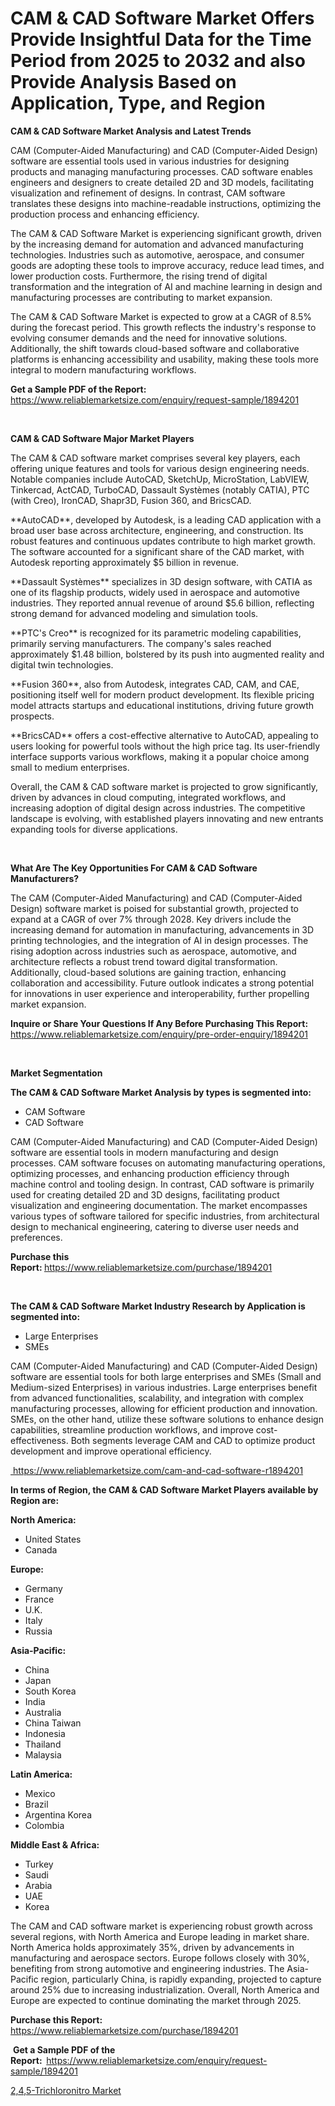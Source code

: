 <p><h1>CAM & CAD Software Market Offers Provide Insightful Data for the Time Period from 2025 to 2032 and also Provide Analysis Based on Application, Type, and Region</h1></p><p><strong>CAM & CAD Software Market Analysis and Latest Trends</strong></p>
<p><p>CAM (Computer-Aided Manufacturing) and CAD (Computer-Aided Design) software are essential tools used in various industries for designing products and managing manufacturing processes. CAD software enables engineers and designers to create detailed 2D and 3D models, facilitating visualization and refinement of designs. In contrast, CAM software translates these designs into machine-readable instructions, optimizing the production process and enhancing efficiency.</p><p>The CAM & CAD Software Market is experiencing significant growth, driven by the increasing demand for automation and advanced manufacturing technologies. Industries such as automotive, aerospace, and consumer goods are adopting these tools to improve accuracy, reduce lead times, and lower production costs. Furthermore, the rising trend of digital transformation and the integration of AI and machine learning in design and manufacturing processes are contributing to market expansion.</p><p>The CAM & CAD Software Market is expected to grow at a CAGR of 8.5% during the forecast period. This growth reflects the industry's response to evolving consumer demands and the need for innovative solutions. Additionally, the shift towards cloud-based software and collaborative platforms is enhancing accessibility and usability, making these tools more integral to modern manufacturing workflows.</p></p>
<p><strong>Get a Sample PDF of the Report:&nbsp;</strong> <a href="https://www.reliablemarketsize.com/enquiry/request-sample/1894201?utm_campaign=2565&utm_medium=2&utm_source=Github&utm_content=ia&utm_term=28032025&utm_id=cam-cad-software">https://www.reliablemarketsize.com/enquiry/request-sample/1894201</a></p>
<p>&nbsp;</p>
<p><strong>CAM & CAD Software Major Market Players</strong></p>
<p><p>The CAM & CAD software market comprises several key players, each offering unique features and tools for various design engineering needs. Notable companies include AutoCAD, SketchUp, MicroStation, LabVIEW, Tinkercad, ActCAD, TurboCAD, Dassault Systèmes (notably CATIA), PTC (with Creo), IronCAD, Shapr3D, Fusion 360, and BricsCAD.</p><p>**AutoCAD**, developed by Autodesk, is a leading CAD application with a broad user base across architecture, engineering, and construction. Its robust features and continuous updates contribute to high market growth. The software accounted for a significant share of the CAD market, with Autodesk reporting approximately $5 billion in revenue.</p><p>**Dassault Systèmes** specializes in 3D design software, with CATIA as one of its flagship products, widely used in aerospace and automotive industries. They reported annual revenue of around $5.6 billion, reflecting strong demand for advanced modeling and simulation tools.</p><p>**PTC's Creo** is recognized for its parametric modeling capabilities, primarily serving manufacturers. The company's sales reached approximately $1.48 billion, bolstered by its push into augmented reality and digital twin technologies.</p><p>**Fusion 360**, also from Autodesk, integrates CAD, CAM, and CAE, positioning itself well for modern product development. Its flexible pricing model attracts startups and educational institutions, driving future growth prospects.</p><p>**BricsCAD** offers a cost-effective alternative to AutoCAD, appealing to users looking for powerful tools without the high price tag. Its user-friendly interface supports various workflows, making it a popular choice among small to medium enterprises.</p><p>Overall, the CAM & CAD software market is projected to grow significantly, driven by advances in cloud computing, integrated workflows, and increasing adoption of digital design across industries. The competitive landscape is evolving, with established players innovating and new entrants expanding tools for diverse applications.</p></p>
<p>&nbsp;</p>
<p><strong>What Are The Key Opportunities For CAM & CAD Software Manufacturers?</strong></p>
<p><p>The CAM (Computer-Aided Manufacturing) and CAD (Computer-Aided Design) software market is poised for substantial growth, projected to expand at a CAGR of over 7% through 2028. Key drivers include the increasing demand for automation in manufacturing, advancements in 3D printing technologies, and the integration of AI in design processes. The rising adoption across industries such as aerospace, automotive, and architecture reflects a robust trend toward digital transformation. Additionally, cloud-based solutions are gaining traction, enhancing collaboration and accessibility. Future outlook indicates a strong potential for innovations in user experience and interoperability, further propelling market expansion.</p></p>
<p><strong>Inquire or Share Your Questions If Any Before Purchasing This Report:</strong> <a href="https://www.reliablemarketsize.com/enquiry/pre-order-enquiry/1894201?utm_campaign=2565&utm_medium=2&utm_source=Github&utm_content=ia&utm_term=28032025&utm_id=cam-cad-software">https://www.reliablemarketsize.com/enquiry/pre-order-enquiry/1894201</a></p>
<p>&nbsp;</p>
<p><strong>Market Segmentation</strong></p>
<p><strong>The CAM & CAD Software Market Analysis by types is segmented into:</strong></p>
<p><ul><li>CAM Software</li><li>CAD Software</li></ul></p>
<p><p>CAM (Computer-Aided Manufacturing) and CAD (Computer-Aided Design) software are essential tools in modern manufacturing and design processes. CAM software focuses on automating manufacturing operations, optimizing processes, and enhancing production efficiency through machine control and tooling design. In contrast, CAD software is primarily used for creating detailed 2D and 3D designs, facilitating product visualization and engineering documentation. The market encompasses various types of software tailored for specific industries, from architectural design to mechanical engineering, catering to diverse user needs and preferences.</p></p>
<p><strong>Purchase this Report:&nbsp;</strong><a href="https://www.reliablemarketsize.com/purchase/1894201?utm_campaign=2565&utm_medium=2&utm_source=Github&utm_content=ia&utm_term=28032025&utm_id=cam-cad-software">https://www.reliablemarketsize.com/purchase/1894201</a></p>
<p>&nbsp;</p>
<p><strong>The CAM & CAD Software Market Industry Research by Application is segmented into:</strong></p>
<p><ul><li>Large Enterprises</li><li>SMEs</li></ul></p>
<p><p>CAM (Computer-Aided Manufacturing) and CAD (Computer-Aided Design) software are essential tools for both large enterprises and SMEs (Small and Medium-sized Enterprises) in various industries. Large enterprises benefit from advanced functionalities, scalability, and integration with complex manufacturing processes, allowing for efficient production and innovation. SMEs, on the other hand, utilize these software solutions to enhance design capabilities, streamline production workflows, and improve cost-effectiveness. Both segments leverage CAM and CAD to optimize product development and improve operational efficiency.</p></p>
<p><a href="https://www.reliablemarketsize.com/cam-and-cad-software-r1894201?utm_campaign=2565&utm_medium=2&utm_source=Github&utm_content=ia&utm_term=28032025&utm_id=cam-cad-software">&nbsp;https://www.reliablemarketsize.com/cam-and-cad-software-r1894201</a></p>
<p><strong>In terms of Region, the CAM & CAD Software Market Players available by Region are:</strong></p>
<p>
    <p> <strong> North America: </strong>
        <ul>
            <li>United States</li>
            <li>Canada</li>
        </ul>
        </p> 
    <p> <strong> Europe: </strong>
        <ul>
            <li>Germany</li>
            <li>France</li>
            <li>U.K.</li>
            <li>Italy</li>
            <li>Russia</li>
        </ul>
        </p> 
    <p> <strong> Asia-Pacific: </strong>
        <ul>
            <li>China</li>
            <li>Japan</li>
            <li>South Korea</li>
            <li>India</li>
            <li>Australia</li>
            <li>China Taiwan</li>
            <li>Indonesia</li>
            <li>Thailand</li>
            <li>Malaysia</li>
        </ul>
        </p> 
    <p> <strong> Latin America: </strong>
        <ul>
            <li>Mexico</li>
            <li>Brazil</li>
            <li>Argentina Korea</li>
            <li>Colombia</li>
        </ul>
        </p> 
    <p> <strong> Middle East & Africa: </strong>
        <ul>
            <li>Turkey</li>
            <li>Saudi</li>
            <li>Arabia</li>
            <li>UAE</li>
            <li>Korea</li>
        </ul>
    </p>
    </p>
<p><p>The CAM and CAD software market is experiencing robust growth across several regions, with North America and Europe leading in market share. North America holds approximately 35%, driven by advancements in manufacturing and aerospace sectors. Europe follows closely with 30%, benefiting from strong automotive and engineering industries. The Asia-Pacific region, particularly China, is rapidly expanding, projected to capture around 25% due to increasing industrialization. Overall, North America and Europe are expected to continue dominating the market through 2025.</p></p>
<p><strong>Purchase this Report: </strong><a href="https://www.reliablemarketsize.com/purchase/1894201?utm_campaign=2565&utm_medium=2&utm_source=Github&utm_content=ia&utm_term=28032025&utm_id=cam-cad-software">https://www.reliablemarketsize.com/purchase/1894201</a></p>
<p>&nbsp;<strong>Get a Sample PDF of the Report:&nbsp;&nbsp;</strong><a href="https://www.reliablemarketsize.com/enquiry/request-sample/1894201?utm_campaign=2565&utm_medium=2&utm_source=Github&utm_content=ia&utm_term=28032025&utm_id=cam-cad-software">https://www.reliablemarketsize.com/enquiry/request-sample/1894201</a></p>
<p><strong></strong></p>
<p><p><a href="https://github.com/shirleenfraker87/Market-Research-Report-List-1/blob/main/245-trichloronitro-market.md?utm_campaign=2565&utm_medium=2&utm_source=Github&utm_content=ia&utm_term=28032025&utm_id=cam-cad-software">2,4,5-Trichloronitro Market</a></p></p>